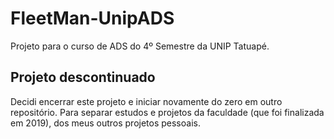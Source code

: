 # FleetMan-UnipADS
Projeto para o curso de ADS do 4º Semestre da UNIP Tatuapé.

## Projeto descontinuado
Decidi encerrar este projeto e iniciar novamente do zero em outro repositório.
Para separar estudos e projetos da faculdade (que foi finalizada em 2019), dos meus outros projetos pessoais.
